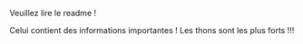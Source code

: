 Veuillez lire le readme !

Celui contient des informations importantes !
Les thons sont les plus forts !!!